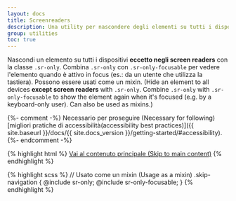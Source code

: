 ```yaml
---
layout: docs
title: Screenreaders
description: Una utility per nascondere degli elementi su tutti i dispositivi a eccezione degli screen readers. (Use screenreader utilities to hide elements on all devices except screen readers.)
group: utilities
toc: true
---
```


Nascondi un elemento su tutti i dispositivi **eccetto negli screen readers** con la classe `.sr-only`. Combina `.sr-only` con `.sr-only-focusable` per vedere l'elemento quando è attivo in focus (es.: da un utente che utilizza la tastiera). Possono essere usati come un mixin. (Hide an element to all devices **except screen readers** with `.sr-only`. Combine `.sr-only` with `.sr-only-focusable` to show the element again when it's focused (e.g. by a keyboard-only user). Can also be used as mixins.)

{%- comment -%}
Necessario per proseguire (Necessary for following) [migliori pratiche di accessibilità(accessibility best practices)]({{ site.baseurl }}/docs/{{ site.docs_version }}/getting-started/#accessibility).
{%- endcomment -%}

{% highlight html %}
<a class="sr-only sr-only-focusable" href="#content">Vai al contenuto principale (Skip to main content)</a>
{% endhighlight %}

{% highlight scss %}
// Usato come un mixin (Usage as a mixin)
.skip-navigation {
  @include sr-only;
  @include sr-only-focusable;
}
{% endhighlight %}

